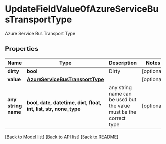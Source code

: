 # UpdateFieldValueOfAzureServiceBusTransportType

Azure Service Bus Transport Type

## Properties
Name | Type | Description | Notes
------------ | ------------- | ------------- | -------------
**dirty** | **bool** | Dirty | [optional] 
**value** | [**AzureServiceBusTransportType**](AzureServiceBusTransportType.md) |  | [optional] 
**any string name** | **bool, date, datetime, dict, float, int, list, str, none_type** | any string name can be used but the value must be the correct type | [optional]

[[Back to Model list]](../README.md#documentation-for-models) [[Back to API list]](../README.md#documentation-for-api-endpoints) [[Back to README]](../README.md)


